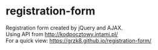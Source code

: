 # registration-form
Registration form created by jQuery and AJAX.<br>
Using API from http://kodpocztowy.intami.pl/ <br>
For a quick view: https://grzk8.github.io/registration-form/
